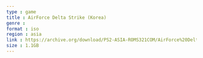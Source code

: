 ```yaml
---
type : game
title : AirForce Delta Strike (Korea)
genre : 
format : iso
region : asia
link : https://archive.org/download/PS2-ASIA-ROMS321COM/AirForce%20Delta%20Strike%20%28Korea%29.7z
size : 1.1GB
---
```

